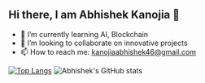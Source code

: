 ## Hi there, I am Abhishek Kanojia 👋

- 🌱 I’m currently learning AI, Blockchain
- 👯 I’m looking to collaborate on innovative projects
- 📫 How to reach me: kanojiaabhishek46@gmail.com

[![Top Langs](https://github-readme-stats.vercel.app/api/top-langs/?username=Abhitator216&exclude_repo=github-readme-stats&theme=dracula&layout=compact,anuraghazra.github.io)](https://github.com/anuraghazra/github-readme-stats)
![Abhishek's GitHub stats](https://github-readme-stats.vercel.app/api?username=Abhitator216&count_private=true&theme=dracula)
